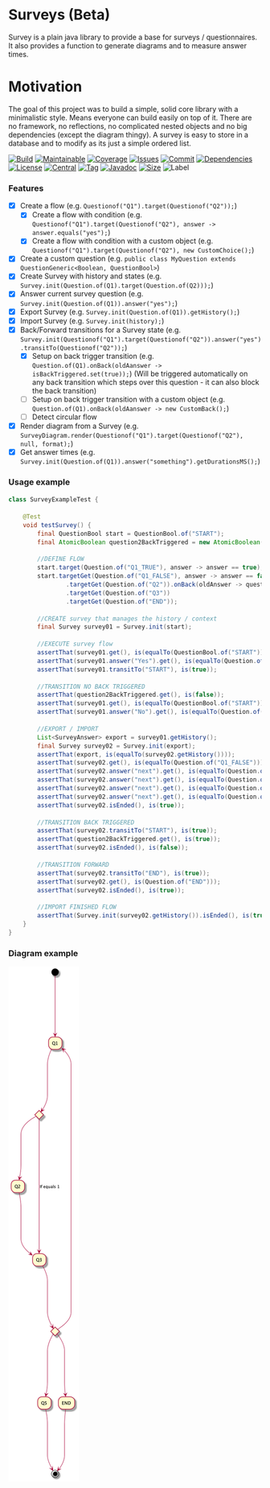 # Surveys (Beta)
Survey is a plain java library to provide a base for surveys / questionnaires.
It also provides a function to generate diagrams and to measure answer times.

# Motivation 
The goal of this project was to build a simple, solid core library with a minimalistic style.
Means everyone can build easily on top of it.
There are no framework, no reflections, no complicated nested objects and no big dependencies (except the diagram thingy). 
A survey is easy to store in a database and to modify as its just a simple ordered list. 

[![Build][build_shield]][build_link]
[![Maintainable][maintainable_shield]][maintainable_link]
[![Coverage][coverage_shield]][coverage_link]
[![Issues][issues_shield]][issues_link]
[![Commit][commit_shield]][commit_link]
[![Dependencies][dependency_shield]][dependency_link]
[![License][license_shield]][license_link]
[![Central][central_shield]][central_link]
[![Tag][tag_shield]][tag_link]
[![Javadoc][javadoc_shield]][javadoc_link]
[![Size][size_shield]][size_shield]
![Label][label_shield]

### Features
- [x] Create a flow (e.g. `Questionof("Q1").target(Questionof("Q2"));`)  
  - [x] Create a flow with condition (e.g. `Questionof("Q1").target(Questionof("Q2"), answer -> answer.equals("yes");`)  
  - [x] Create a flow with condition with a custom object (e.g. `Questionof("Q1").target(Questionof("Q2"), new CustomChoice();`)  
- [x] Create a custom question (e.g. `public class MyQuestion extends QuestionGeneric<Boolean, QuestionBool>`)  
- [x] Create Survey with history and states (e.g. `Survey.init(Question.of(Q1).target(Question.of(Q2)));`)
- [x] Answer current survey question (e.g. `Survey.init(Question.of(Q1)).answer("yes");`)
- [x] Export Survey (e.g. `Survey.init(Question.of(Q1)).getHistory();`)
- [x] Import Survey (e.g. `Survey.init(history);`)
- [x] Back/Forward transitions for a Survey state (e.g. `Survey.init(Questionof("Q1").target(Questionof("Q2")).answer("yes").transitTo(Questionof("Q2"));`)
  - [x] Setup on back trigger transition (e.g. `Question.of(Q1).onBack(oldAanswer -> isBackTriggered.set(true));`) (Will be triggered automatically on any back transition which steps over this question - it can also block the back transition)  
  - [ ] Setup on back trigger transition with a custom object (e.g. `Question.of(Q1).onBack(oldAanswer -> new CustomBack();`)  
  - [ ] Detect circular flow  
- [x] Render diagram from a Survey (e.g. `SurveyDiagram.render(Questionof("Q1").target(Questionof("Q2"), null, format);`)  
- [x] Get answer times (e.g. `Survey.init(Question.of(Q1)).answer("something").getDurationsMS();`)  

### Usage example
```java
class SurveyExampleTest {

    @Test
    void testSurvey() {
        final QuestionBool start = QuestionBool.of("START");
        final AtomicBoolean question2BackTriggered = new AtomicBoolean(false);

        //DEFINE FLOW
        start.target(Question.of("Q1_TRUE"), answer -> answer == true);
        start.targetGet(Question.of("Q1_FALSE"), answer -> answer == false)
                .targetGet(Question.of("Q2")).onBack(oldAnswer -> question2BackTriggered.set(true))
                .targetGet(Question.of("Q3"))
                .targetGet(Question.of("END"));

        //CREATE survey that manages the history / context
        final Survey survey01 = Survey.init(start);

        //EXECUTE survey flow
        assertThat(survey01.get(), is(equalTo(QuestionBool.of("START"))));
        assertThat(survey01.answer("Yes").get(), is(equalTo(Question.of("Q1_TRUE"))));
        assertThat(survey01.transitTo("START"), is(true));

        //TRANSITION NO BACK TRIGGERED
        assertThat(question2BackTriggered.get(), is(false));
        assertThat(survey01.get(), is(equalTo(QuestionBool.of("START"))));
        assertThat(survey01.answer("No").get(), is(equalTo(Question.of("Q1_FALSE"))));

        //EXPORT / IMPORT
        List<SurveyAnswer> export = survey01.getHistory();
        final Survey survey02 = Survey.init(export);
        assertThat(export, is(equalTo(survey02.getHistory())));
        assertThat(survey02.get(), is(equalTo(Question.of("Q1_FALSE"))));
        assertThat(survey02.answer("next").get(), is(equalTo(Question.of("Q2"))));
        assertThat(survey02.answer("next").get(), is(equalTo(Question.of("Q3"))));
        assertThat(survey02.answer("next").get(), is(equalTo(Question.of("END"))));
        assertThat(survey02.answer("next").get(), is(equalTo(Question.of("END"))));
        assertThat(survey02.isEnded(), is(true));

        //TRANSITION BACK TRIGGERED
        assertThat(survey02.transitTo("START"), is(true));
        assertThat(question2BackTriggered.get(), is(true));
        assertThat(survey02.isEnded(), is(false));

        //TRANSITION FORWARD
        assertThat(survey02.transitTo("END"), is(true));
        assertThat(survey02.get(), is(Question.of("END")));
        assertThat(survey02.isEnded(), is(true));

        //IMPORT FINISHED FLOW
        assertThat(Survey.init(survey02.getHistory()).isEnded(), is(true));
    }
}
```

### Diagram example
![Diagram example](src/test/resources/diagram_png_example.png)

[build_shield]: https://img.shields.io/travis/YunaBraska/surveys/master?style=flat-square
[build_link]: https://travis-ci.org/YunaBraska/surveys
[maintainable_shield]: https://img.shields.io/codeclimate/maintainability/YunaBraska/surveys?style=flat-square
[maintainable_link]: https://codeclimate.com/github/YunaBraska/surveys/maintainability
[coverage_shield]: https://img.shields.io/codecov/c/github/YunaBraska/surveys?style=flat-square
[coverage_link]: https://codecov.io/gh/YunaBraska/surveys?branch=master
[issues_shield]: https://img.shields.io/github/issues/YunaBraska/surveys?style=flat-square
[issues_link]: https://github.com/YunaBraska/surveys/commits/master
[commit_shield]: https://img.shields.io/github/last-commit/YunaBraska/surveys?style=flat-square
[commit_link]: https://github.com/YunaBraska/surveys/issues
[license_shield]: https://img.shields.io/github/license/YunaBraska/surveys?style=flat-square
[license_link]: https://github.com/YunaBraska/surveys/blob/master/LICENSE
[dependency_shield]: https://img.shields.io/librariesio/github/YunaBraska/surveys?style=flat-square
[dependency_link]: https://libraries.io/github/YunaBraska/surveys
[central_shield]: https://img.shields.io/maven-central/v/berlin.yuna/surveys?style=flat-square
[central_link]:https://search.maven.org/artifact/berlin.yuna/surveys
[tag_shield]: https://img.shields.io/github/v/tag/YunaBraska/surveys?style=flat-square
[tag_link]: https://github.com/YunaBraska/surveys/releases
[javadoc_shield]: https://javadoc.io/badge2/berlin.yuna/surveys/javadoc.svg?style=flat-square
[javadoc_link]: https://javadoc.io/doc/berlin.yuna/surveys
[size_shield]: https://img.shields.io/github/repo-size/YunaBraska/surveys?style=flat-square
[label_shield]: https://img.shields.io/badge/Yuna-QueenInside-blueviolet?style=flat-square
[gitter_shield]: https://img.shields.io/gitter/room/YunaBraska/surveys?style=flat-square
[gitter_link]: https://gitter.im/surveys/Lobby